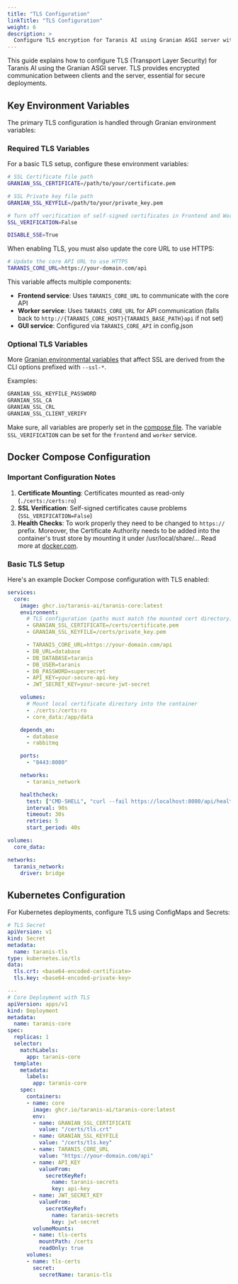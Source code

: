```yaml
---
title: "TLS Configuration"
linkTitle: "TLS Configuration"
weight: 6
description: >
  Configure TLS encryption for Taranis AI using Granian ASGI server with SSL certificates and proper environment variables.
---
```


This guide explains how to configure TLS (Transport Layer Security) for Taranis AI using the Granian ASGI server. TLS provides encrypted communication between clients and the server, essential for secure deployments.

## Key Environment Variables

The primary TLS configuration is handled through Granian environment variables:
### Required TLS Variables

For a basic TLS setup, configure these environment variables:

```bash
# SSL Certificate file path
GRANIAN_SSL_CERTIFICATE=/path/to/your/certificate.pem

# SSL Private key file path  
GRANIAN_SSL_KEYFILE=/path/to/your/private_key.pem

# Turn off verification of self-signed certificates in Frontend and Worker service
SSL_VERIFICATION=False

DISABLE_SSE=True
```

When enabling TLS, you must also update the core URL to use HTTPS:

```bash
# Update the core API URL to use HTTPS
TARANIS_CORE_URL=https://your-domain.com/api
```

This variable affects multiple components:
- **Frontend service**: Uses `TARANIS_CORE_URL` to communicate with the core API
- **Worker service**: Uses `TARANIS_CORE_URL` for API communication (falls back to `http://{TARANIS_CORE_HOST}{TARANIS_BASE_PATH}api` if not set)
- **GUI service**: Configured via `TARANIS_CORE_API` in config.json

### Optional TLS Variables

More [Granian environmental variables](https://github.com/emmett-framework/granian?tab=readme-ov-file#options) that affect SSL are derived from the CLI options prefixed with `--ssl-*`.

Examples:
```bash
GRANIAN_SSL_KEYFILE_PASSWORD
GRANIAN_SSL_CA
GRANIAN_SSL_CRL
GRANIAN_SSL_CLIENT_VERIFY
```

Make sure, all variables are properly set in the [compose file](https://github.com/taranis-ai/taranis-ai/blob/master/docker/compose.yml). The variable `SSL_VERIFICATION` can be set for the `frontend` and `worker` service.

## Docker Compose Configuration
### Important Configuration Notes

1. **Certificate Mounting**: Certificates mounted as read-only (`./certs:/certs:ro`)
2. **SSL Verification**: Self-signed certificates cause problems (`SSL_VERIFICATION=False`)
3. **Health Checks**: To work properly they need to be changed to `https://` prefix. Moreover, the Certificate Authority needs to be added into the container's trust store by mounting it under /usr/local/share/... Read more at [docker.com](https://docs.docker.com/engine/network/ca-certs/).

### Basic TLS Setup

Here's an example Docker Compose configuration with TLS enabled:

```yaml
services:
  core:
    image: ghcr.io/taranis-ai/taranis-core:latest
    environment:
      # TLS configuration (paths must match the mounted cert directory)
      - GRANIAN_SSL_CERTIFICATE=/certs/certificate.pem
      - GRANIAN_SSL_KEYFILE=/certs/private_key.pem

      - TARANIS_CORE_URL=https://your-domain.com/api
      - DB_URL=database
      - DB_DATABASE=taranis
      - DB_USER=taranis
      - DB_PASSWORD=supersecret
      - API_KEY=your-secure-api-key
      - JWT_SECRET_KEY=your-secure-jwt-secret

    volumes:
      # Mount local certificate directory into the container
      - ./certs:/certs:ro
      - core_data:/app/data

    depends_on:
      - database
      - rabbitmq

    ports:
      - "8443:8080"

    networks:
      - taranis_network

    healthcheck:
      test: ["CMD-SHELL", "curl --fail https://localhost:8080/api/health || exit 1"]
      interval: 90s
      timeout: 30s
      retries: 5
      start_period: 40s

volumes:
  core_data:

networks:
  taranis_network:
    driver: bridge
```


## Kubernetes Configuration

For Kubernetes deployments, configure TLS using ConfigMaps and Secrets:

```yaml
# TLS Secret
apiVersion: v1
kind: Secret
metadata:
  name: taranis-tls
type: kubernetes.io/tls
data:
  tls.crt: <base64-encoded-certificate>
  tls.key: <base64-encoded-private-key>

---
# Core Deployment with TLS
apiVersion: apps/v1
kind: Deployment
metadata:
  name: taranis-core
spec:
  replicas: 1
  selector:
    matchLabels:
      app: taranis-core
  template:
    metadata:
      labels:
        app: taranis-core
    spec:
      containers:
      - name: core
        image: ghcr.io/taranis-ai/taranis-core:latest
        env:
        - name: GRANIAN_SSL_CERTIFICATE
          value: "/certs/tls.crt"
        - name: GRANIAN_SSL_KEYFILE
          value: "/certs/tls.key"
        - name: TARANIS_CORE_URL
          value: "https://your-domain.com/api"
        - name: API_KEY
          valueFrom:
            secretKeyRef:
              name: taranis-secrets
              key: api-key
        - name: JWT_SECRET_KEY
          valueFrom:
            secretKeyRef:
              name: taranis-secrets
              key: jwt-secret
        volumeMounts:
        - name: tls-certs
          mountPath: /certs
          readOnly: true
      volumes:
      - name: tls-certs
        secret:
          secretName: taranis-tls
```

